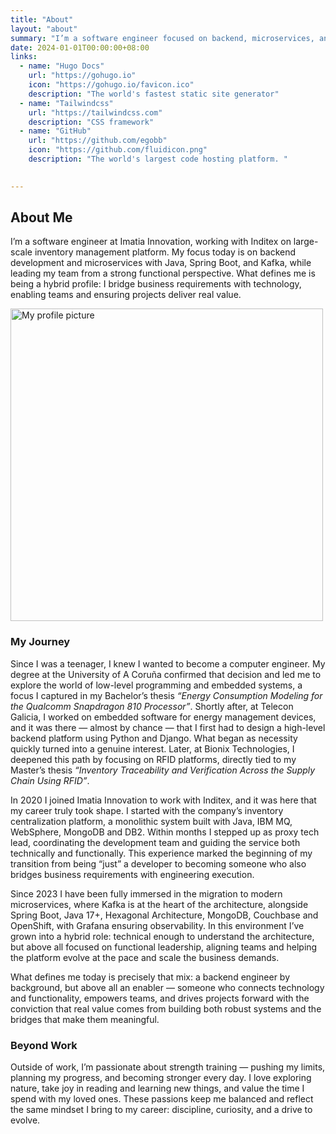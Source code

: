 ```yaml
---
title: "About"
layout: "about"
summary: "I’m a software engineer focused on backend, microservices, and functional leadership"
date: 2024-01-01T00:00:00+08:00
links:
  - name: "Hugo Docs"
    url: "https://gohugo.io"
    icon: "https://gohugo.io/favicon.ico"
    description: "The world's fastest static site generator"
  - name: "Tailwindcss"
    url: "https://tailwindcss.com"
    description: "CSS framework"
  - name: "GitHub"
    url: "https://github.com/egobb"
    icon: "https://github.com/fluidicon.png"
    description: "The world's largest code hosting platform. "
  

---
```


## About Me

I’m a software engineer at Imatia Innovation, working with Inditex on large-scale inventory management platform. My focus today is on backend development and microservices with Java, Spring Boot, and Kafka, while leading my team from a strong functional perspective. What defines me is being a hybrid profile: I bridge business requirements with technology, enabling teams and ensuring projects deliver real value.

<img src="/images/nature_profile_small.jpeg" alt="My profile picture" width="500">


### My Journey

Since I was a teenager, I knew I wanted to become a computer engineer. My degree at the University of A Coruña confirmed that decision and led me to explore the world of low-level programming and embedded systems, a focus I captured in my Bachelor’s thesis *“Energy Consumption Modeling for the Qualcomm Snapdragon 810 Processor”*. Shortly after, at Telecon Galicia, I worked on embedded software for energy management devices, and it was there — almost by chance — that I first had to design a high-level backend platform using Python and Django. What began as necessity quickly turned into a genuine interest. Later, at Bionix Technologies, I deepened this path by focusing on RFID platforms, directly tied to my Master’s thesis *“Inventory Traceability and Verification Across the Supply Chain Using RFID”*.

In 2020 I joined Imatia Innovation to work with Inditex, and it was here that my career truly took shape. I started with the company’s inventory centralization platform, a monolithic system built with Java, IBM MQ, WebSphere, MongoDB and DB2. Within months I stepped up as proxy tech lead, coordinating the development team and guiding the service both technically and functionally. This experience marked the beginning of my transition from being “just” a developer to becoming someone who also bridges business requirements with engineering execution.

Since 2023 I have been fully immersed in the migration to modern microservices, where Kafka is at the heart of the architecture, alongside Spring Boot, Java 17+, Hexagonal Architecture, MongoDB, Couchbase and OpenShift, with Grafana ensuring observability. In this environment I’ve grown into a hybrid role: technical enough to understand the architecture, but above all focused on functional leadership, aligning teams and helping the platform evolve at the pace and scale the business demands.

What defines me today is precisely that mix: a backend engineer by background, but above all an enabler — someone who connects technology and functionality, empowers teams, and drives projects forward with the conviction that real value comes from building both robust systems and the bridges that make them meaningful.

### Beyond Work

Outside of work, I’m passionate about strength training — pushing my limits, planning my progress, and becoming stronger every day. I love exploring nature, take joy in reading and learning new things, and value the time I spend with my loved ones. These passions keep me balanced and reflect the same mindset I bring to my career: discipline, curiosity, and a drive to evolve.

